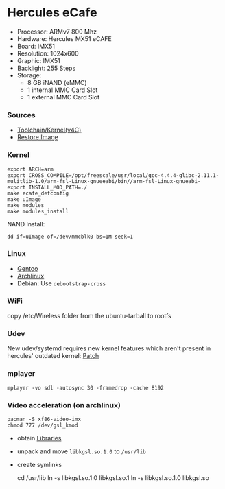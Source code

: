 Hercules eCafe
==============

* Processor: ARMv7 800 Mhz
* Hardware: Hercules MX51 eCAFE
* Board: IMX51
* Resolution: 1024x600
* Graphic: IMX51
* Backlight: 255 Steps
* Storage:
    - 8 GB iNAND (eMMC)
    - 1 internal MMC Card Slot
    - 1 external MMC Card Slot

### Sources

* [Toolchain/Kernel(v4C)](http://package.ecafe.hercules.com/Sources/)
* [Restore Image](http://ecafe.hercules.com/us/download-and-services/)

### Kernel

    export ARCH=arm 
    export CROSS_COMPILE=/opt/freescale/usr/local/gcc-4.4.4-glibc-2.11.1-mulitlib-1.0/arm-fsl-Linux-gnueeabi/bin//arm-fsl-Linux-gnueabi-
    export INSTALL_MOD_PATH=./
    make ecafe_defconfig
    make uImage
    make modules
    make modules_install

NAND Install: 

    dd if=uImage of=/dev/mmcblk0 bs=1M seek=1

### Linux

* [Gentoo](http://distfiles.gentoo.org/releases/arm/autobuilds/)
* [Archlinux](http://archlinuxarm.org/os/omap/)
* Debian: Use `debootstrap-cross`

### WiFi

copy /etc/Wireless folder from the ubuntu-tarball to rootfs

### Udev

New udev/systemd requires new kernel features which aren't present in hercules' outdated kernel: 
[Patch](https://github.com/archlinuxarm/PKGBUILDs/blob/01d2c127d2501088cf4f1b971392e6561e2ab11f/core/udev-oxnas/pre-accept4-kernel.patch)

### mplayer

    mplayer -vo sdl -autosync 30 -framedrop -cache 8192

### Video acceleration (on archlinux)

    pacman -S xf86-video-imx
    chmod 777 /dev/gsl_kmod

* obtain [Libraries](http://packages.efikamx.info/pool/main/i/imx-graphics/libkgsl-imx_1.0.3-20110310_armel.deb)
* unpack and move `libkgsl.so.1.0` to `/usr/lib`
* create symlinks

    cd /usr/lib
    ln -s libkgsl.so.1.0 libkgsl.so.1
    ln -s libkgsl.so.1.0 libkgsl.so

